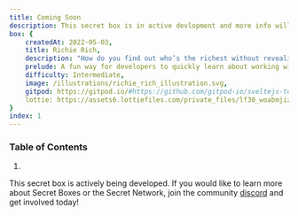 ```yaml
---
title: Coming Soon
description: This secret box is in active devlopment and more info will be shared with Secret Network community soon!
box: {
    createdAt: 2022-05-03,
    title: Richie Rich,
    description: "How do you find out who’s the richest without revealing your net worth to the world? This secret box, based on Yao’s Millionaires’ Problem, illustrates how that can be done on Secret.",
    prelude: A fun way for developers to quickly learn about working with secret contracts.,
    difficulty: Intermediate,
    image: /illustrations/richie_rich_illustration.svg,
    gitpod: https://gitpod.io/#https://github.com/gitpod-io/sveltejs-template,
    lottie: https://assets6.lottiefiles.com/private_files/lf30_woabmjiz.json
}
index: 1
---
```

### Table of Contents
1. 

This secret box is actively being developed. If you would like to learn more about Secret Boxes or the Secret Network, join the community [discord](https://discord.gg/y8dFaXPkUz) and get involved today!